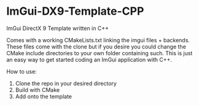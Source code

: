 # ImGui-DX9-Template-CPP
ImGui DirectX 9 Template written in C++

Comes with a working CMakeLists.txt linking the imgui files + backends.
These files come with the clone but if you desire you could change the CMake include directories to your own folder containing such.
This is just an easy way to get started coding an ImGui application with C++.

How to use:

1. Clone the repo in your desired directory
2. Build with CMake
3. Add onto the template
